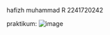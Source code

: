 hafizh muhammad R
2241720242

praktikum:
![image](https://github.com/user-attachments/assets/649b0956-c829-4fa0-9be7-eddef0dbd44f)
